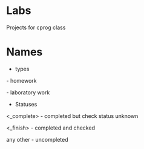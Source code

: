# Labs
Projects for cprog class

# Names
<type><number of work><status>

- types

<HW> - homework

<lab> - laboratory work

- Statuses

<_complete> - completed but сheck status unknown

<_finish> - completed and checked

any other - uncompleted
